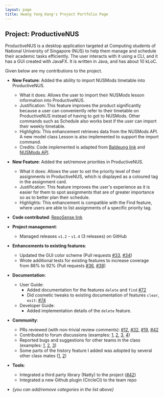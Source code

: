 ```yaml
---
layout: page
title: Hwang Yong Kang's Project Portfolio Page
---
```


## Project: ProductiveNUS

ProductiveNUS is a desktop application targeted at Computing students of National University of Singapore (NUS) to help them manage and schedule their academic tasks efficiently. The user interacts with it using a CLI, and it has a GUI created with JavaFX. It is written in Java, and has about 10 kLoC.

Given below are my contributions to the project.

* **New Feature**: Added the ability to import NUSMods timetable into ProductiveNUS.
  * What it does: Allows the user to import their NUSMods lesson information into ProductiveNUS.
  * Justification: This feature improves the product significantly because a user can conveniently refer to their timetable on ProductiveNUS instead of having to got to NUSMods. Other commands such as Schedule also works best if the user can import their weekly timetable.
  * Highlights: This enhancement retrieves data from the NUSMods API. A new model class Lesson is also implemented to support the import command.
  * Credits: Code implemented is adapted from [Baldeung link](https://www.baeldung.com/java-http-request) and [NUSMods API](https://api.nusmods.com/v2/).

* **New Feature**: Added the set/remove priorities in ProductiveNUS.
  * What it does: Allows the user to set the priority level of their assignments in ProductiveNUS, which is displayed as a coloured tag in the assignment card.
  * Justification: This feature improves the user's experience as it is easier for them to spot assignments that are of greater importance so as to better plan their schedule.
  * Highlights: This enhancement is compatible with the Find feature, where users are able to list assignments of a specific priority tag.

* **Code contributed**: [RepoSense link](https://nus-cs2103-ay2021s1.github.io/tp-dashboard/#breakdown=true&search=hyngkng)

* **Project management**:
  * Managed releases `v1.2` - `v1.4` (3 releases) on GitHub

* **Enhancements to existing features**:
  * Updated the GUI color scheme (Pull requests [\#33](), [\#34]())
  * Wrote additional tests for existing features to increase coverage from 88% to 92% (Pull requests [\#36](), [\#38]())

* **Documentation**:
  * User Guide:
    * Added documentation for the features `delete` and `find` [\#72]()
    * Did cosmetic tweaks to existing documentation of features `clear`, `exit`: [\#74]()
  * Developer Guide:
    * Added implementation details of the `delete` feature.

* **Community**:
  * PRs reviewed (with non-trivial review comments): [\#12](), [\#32](), [\#19](), [\#42]()
  * Contributed to forum discussions (examples: [1](), [2](), [3](), [4]())
  * Reported bugs and suggestions for other teams in the class (examples: [1](), [2](), [3]())
  * Some parts of the history feature I added was adopted by several other class mates ([1](), [2]())

* **Tools**:
  * Integrated a third party library (Natty) to the project ([\#42]())
  * Integrated a new Github plugin (CircleCI) to the team repo

* _{you can add/remove categories in the list above}_
